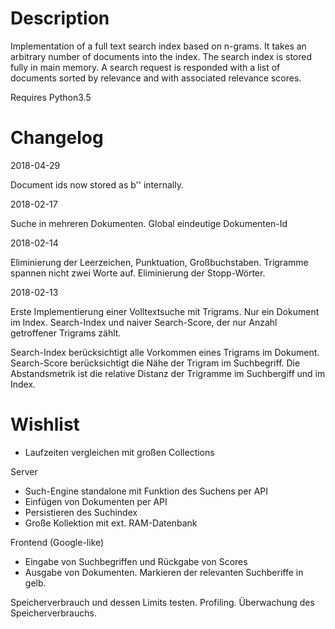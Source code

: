 Description
===========

Implementation of a full text search index based on n-grams.
It takes an arbitrary number of documents into the index. The
search index is stored fully in main memory. A search request
is responded with a list of documents sorted by relevance and
with associated relevance scores.

Requires Python3.5

Changelog
=========

2018-04-29

Document ids now stored as b'' internally.

2018-02-17

Suche in mehreren Dokumenten.
Global eindeutige Dokumenten-Id

2018-02-14

Eliminierung der Leerzeichen, Punktuation, Großbuchstaben.
Trigramme spannen nicht zwei Worte auf.
Eliminierung der Stopp-Wörter.

2018-02-13

Erste Implementierung einer Volltextsuche mit Trigrams.
Nur ein Dokument im Index. Search-Index und naiver Search-Score, der nur Anzahl getroffener
Trigrams zählt.

Search-Index berücksichtigt alle Vorkommen eines Trigrams im Dokument.
Search-Score berücksichtigt die Nähe der Trigram im Suchbegriff.
Die Abstandsmetrik ist die relative Distanz der Trigramme im Suchbergiff und im Index.

Wishlist
========
* Laufzeiten vergleichen mit großen Collections

Server
* Such-Engine standalone mit Funktion des Suchens per API
* Einfügen von Dokumenten per API
* Persistieren des Suchindex
* Große Kollektion mit ext. RAM-Datenbank

Frontend (Google-like)
* Eingabe von Suchbegriffen und Rückgabe von Scores
* Ausgabe von Dokumenten. Markieren der relevanten Suchberiffe in gelb.

Speicherverbrauch und dessen Limits testen.
Profiling. Überwachung des Speicherverbrauchs.

